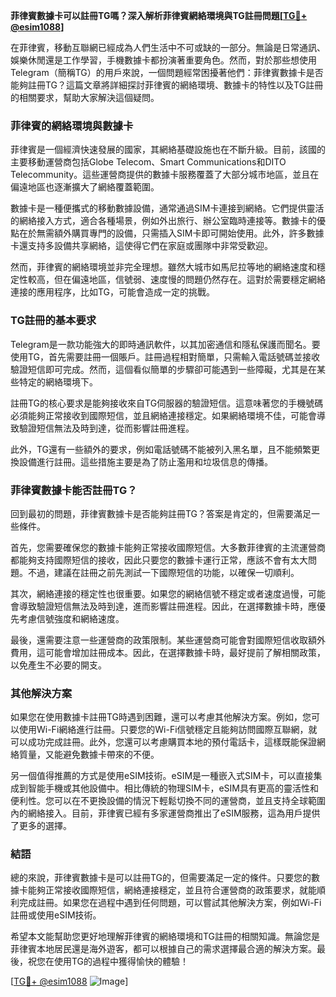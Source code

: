 **菲律賓數據卡可以註冊TG嗎？深入解析菲律賓網絡環境與TG註冊問題[[TG💪+ @esim1088](https://t.me/s/esim1088)]**

在菲律賓，移動互聯網已經成為人們生活中不可或缺的一部分。無論是日常通訊、娛樂休閒還是工作學習，手機數據卡都扮演著重要角色。然而，對於那些想使用Telegram（簡稱TG）的用戶來說，一個問題經常困擾著他們：菲律賓數據卡是否能夠註冊TG？這篇文章將詳細探討菲律賓的網絡環境、數據卡的特性以及TG註冊的相關要求，幫助大家解決這個疑問。

### 菲律賓的網絡環境與數據卡

菲律賓是一個經濟快速發展的國家，其網絡基礎設施也在不斷升級。目前，該國的主要移動運營商包括Globe Telecom、Smart Communications和DITO Telecommunity。這些運營商提供的數據卡服務覆蓋了大部分城市地區，並且在偏遠地區也逐漸擴大了網絡覆蓋範圍。

數據卡是一種便攜式的移動數據設備，通常通過SIM卡連接到網絡。它們提供靈活的網絡接入方式，適合各種場景，例如外出旅行、辦公室臨時連接等。數據卡的優點在於無需額外購買專門的設備，只需插入SIM卡即可開始使用。此外，許多數據卡還支持多設備共享網絡，這使得它們在家庭或團隊中非常受歡迎。

然而，菲律賓的網絡環境並非完全理想。雖然大城市如馬尼拉等地的網絡速度和穩定性較高，但在偏遠地區，信號弱、速度慢的問題仍然存在。這對於需要穩定網絡連接的應用程序，比如TG，可能會造成一定的挑戰。

### TG註冊的基本要求

Telegram是一款功能強大的即時通訊軟件，以其加密通信和隱私保護而聞名。要使用TG，首先需要註冊一個賬戶。註冊過程相對簡單，只需輸入電話號碼並接收驗證短信即可完成。然而，這個看似簡單的步驟卻可能遇到一些障礙，尤其是在某些特定的網絡環境下。

註冊TG的核心要求是能夠接收來自TG伺服器的驗證短信。這意味著您的手機號碼必須能夠正常接收到國際短信，並且網絡連接穩定。如果網絡環境不佳，可能會導致驗證短信無法及時到達，從而影響註冊進程。

此外，TG還有一些額外的要求，例如電話號碼不能被列入黑名單，且不能頻繁更換設備進行註冊。這些措施主要是為了防止濫用和垃圾信息的傳播。

### 菲律賓數據卡能否註冊TG？

回到最初的問題，菲律賓數據卡是否能夠註冊TG？答案是肯定的，但需要滿足一些條件。

首先，您需要確保您的數據卡能夠正常接收國際短信。大多數菲律賓的主流運營商都能夠支持國際短信的接收，因此只要您的數據卡運行正常，應該不會有太大問題。不過，建議在註冊之前先測試一下國際短信的功能，以確保一切順利。

其次，網絡連接的穩定性也很重要。如果您的網絡信號不穩定或者速度過慢，可能會導致驗證短信無法及時到達，進而影響註冊進程。因此，在選擇數據卡時，應優先考慮信號強度和網絡速度。

最後，還需要注意一些運營商的政策限制。某些運營商可能會對國際短信收取額外費用，這可能會增加註冊成本。因此，在選擇數據卡時，最好提前了解相關政策，以免產生不必要的開支。

### 其他解決方案

如果您在使用數據卡註冊TG時遇到困難，還可以考慮其他解決方案。例如，您可以使用Wi-Fi網絡進行註冊。只要您的Wi-Fi信號穩定且能夠訪問國際互聯網，就可以成功完成註冊。此外，您還可以考慮購買本地的預付電話卡，這樣既能保證網絡質量，又能避免數據卡帶來的不便。

另一個值得推薦的方式是使用eSIM技術。eSIM是一種嵌入式SIM卡，可以直接集成到智能手機或其他設備中。相比傳統的物理SIM卡，eSIM具有更高的靈活性和便利性。您可以在不更換設備的情況下輕鬆切換不同的運營商，並且支持全球範圍內的網絡接入。目前，菲律賓已經有多家運營商推出了eSIM服務，這為用戶提供了更多的選擇。

### 結語

總的來說，菲律賓數據卡是可以註冊TG的，但需要滿足一定的條件。只要您的數據卡能夠正常接收國際短信，網絡連接穩定，並且符合運營商的政策要求，就能順利完成註冊。如果您在過程中遇到任何問題，可以嘗試其他解決方案，例如Wi-Fi註冊或使用eSIM技術。

希望本文能幫助您更好地理解菲律賓的網絡環境和TG註冊的相關知識。無論您是菲律賓本地居民還是海外遊客，都可以根據自己的需求選擇最合適的解決方案。最後，祝您在使用TG的過程中獲得愉快的體驗！

[[TG💪+ @esim1088](https://t.me/s/esim1088) ![Image](https://i.postimg.cc/4NQfJmqS/Snipaste-2025-05-13-00-14-12.png)]